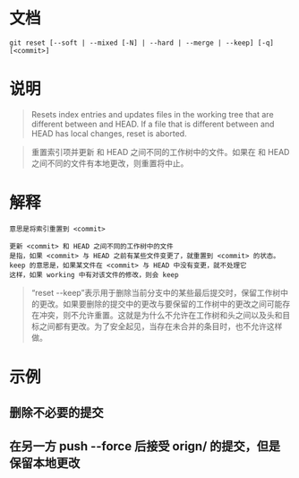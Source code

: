 # 文档

    git reset [--soft | --mixed [-N] | --hard | --merge | --keep] [-q] [<commit>]
    
# 说明
> Resets index entries and updates files in the working tree that are different between <commit> and HEAD. If a file that is different between <commit> and HEAD has local changes, reset is aborted.
    
> 重置索引项并更新 <commit> 和 HEAD 之间不同的工作树中的文件。如果在 <commit> 和 HEAD 之间不同的文件有本地更改，则重置将中止。

# 解释
    意思是将索引重置到 <commit>
    
    更新 <commit> 和 HEAD 之间不同的工作树中的文件
    是指，如果 <commit> 与 HEAD 之前有某些文件变更了，就重置到 <commit> 的状态。
    keep 的意思是，如果某文件在 <commit> 与 HEAD 中没有变更，就不处理它
    这样，如果 working 中有对该文件的修改，则会 keep
    
> “reset --keep”表示用于删除当前分支中的某些最后提交时，保留工作树中的更改。如果要删除的提交中的更改与要保留的工作树中的更改之间可能存在冲突，则不允许重置。这就是为什么不允许在工作树和头之间以及头和目标之间都有更改。为了安全起见，当存在未合并的条目时，也不允许这样做。    


# 示例
## 删除不必要的提交
## 在另一方 push --force 后接受 orign/ 的提交，但是保留本地更改
